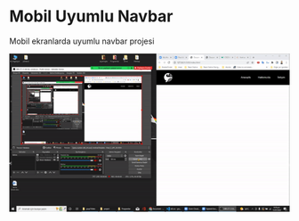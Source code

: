 <h1>Mobil Uyumlu Navbar</h1>
<p>Mobil ekranlarda uyumlu navbar projesi</p>
<img src="./projeGif.gif"/>
